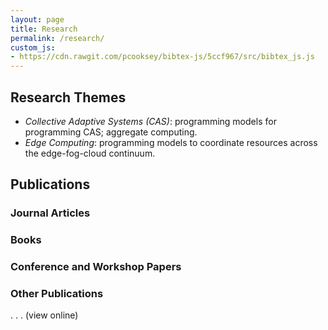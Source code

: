 ```yaml
---
layout: page
title: Research
permalink: /research/
custom_js:
- https://cdn.rawgit.com/pcooksey/bibtex-js/5ccf967/src/bibtex_js.js
---
```



<h2>Research Themes</h2>

<ul>
<li><em>Collective Adaptive Systems (CAS)</em>: programming models for programming CAS; aggregate computing.</li>
<li><em>Edge Computing</em>: programming models to coordinate resources across the edge-fog-cloud continuum.</li>
</ul>

<bibtex src="{{ '/assets/biblio.bib' | relative_url }}"></bibtex>

<h2>Publications</h2>

<div class="bibtex_structure">
  <div class="sections bibtextypekey">
    <div class="section @article">
      <h3>Journal Articles</h3>
      <div class="sort year" extra="DESC number">
        <div class="templates"></div>
      </div>
    </div>
    <div class="section @book">
      <h3>Books</h3>
      <div class="sort year" extra="DESC number">
        <div class="templates"></div>
      </div>
    </div>
    <div class="section @inproceedings">
      <h3>Conference and Workshop Papers</h3>
      <div class="sort year" extra="DESC number">
        <div class="templates"></div>
      </div>
    </div>
    <div class="section @misc|@phdthesis|@mastersthesis|@bachelorsthesis|@techreport">
      <h3>Other Publications</h3>
      <div class="sort year" extra="DESC number">
        <div class="templates"></div>
      </div>
    </div>
  </div>
</div>

<div class="bibtex_template">
  <div class="if author">
    <span class="if booktitle"><span class="booktitle"></span>.</span>
    <span class="if journal"><span class="journal"></span>.</span>
    <span class="if year">
      <span class="year"></span>.
    </span>
    <span class="author"></span>
    <span class="if url">
      <a class="url">(view online)</a>
    </span>
  </div>
  <div>
    <span class="title"></span>
  </div>
</div>

<div id="bibtex_display"></div>
